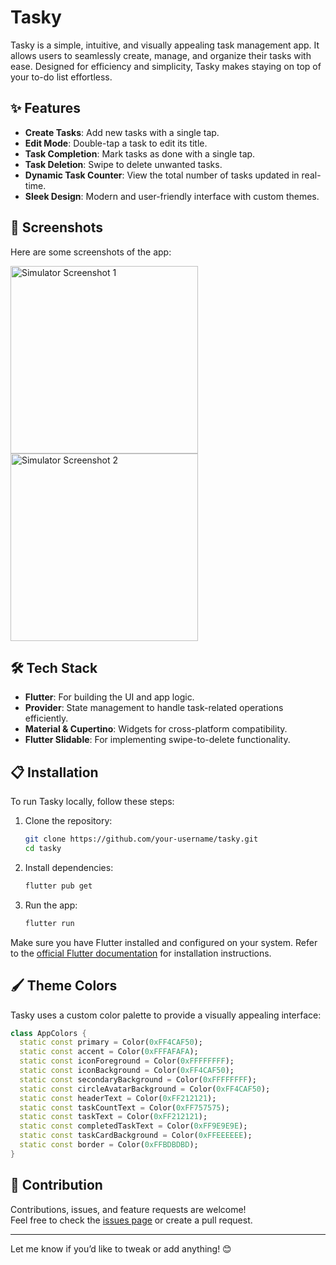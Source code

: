 # Tasky

Tasky is a simple, intuitive, and visually appealing task management app. It allows users to seamlessly create, manage, and organize their tasks with ease. Designed for efficiency and simplicity, Tasky makes staying on top of your to-do list effortless.

## ✨ Features

- **Create Tasks**: Add new tasks with a single tap.
- **Edit Mode**: Double-tap a task to edit its title.
- **Task Completion**: Mark tasks as done with a single tap.
- **Task Deletion**: Swipe to delete unwanted tasks.
- **Dynamic Task Counter**: View the total number of tasks updated in real-time.
- **Sleek Design**: Modern and user-friendly interface with custom themes.

## 🚀 Screenshots

Here are some screenshots of the app:

<img src="https://github.com/user-attachments/assets/dd8ccb92-77d4-43aa-b0b4-8a0a9336e066" alt="Simulator Screenshot 1" width="300">

<img src="https://github.com/user-attachments/assets/c2ef0e9a-747d-48c8-874b-3f6bbd63638d" alt="Simulator Screenshot 2" width="300">

## 🛠 Tech Stack

- **Flutter**: For building the UI and app logic.
- **Provider**: State management to handle task-related operations efficiently.
- **Material & Cupertino**: Widgets for cross-platform compatibility.
- **Flutter Slidable**: For implementing swipe-to-delete functionality.

## 📋 Installation

To run Tasky locally, follow these steps:

1. Clone the repository:
   ```bash
   git clone https://github.com/your-username/tasky.git
   cd tasky
   ```

2. Install dependencies:
   ```bash
   flutter pub get
   ```

3. Run the app:
   ```bash
   flutter run
   ```

Make sure you have Flutter installed and configured on your system. Refer to the [official Flutter documentation](https://flutter.dev/docs/get-started/install) for installation instructions.

## 🖌 Theme Colors

Tasky uses a custom color palette to provide a visually appealing interface:

```dart
class AppColors {
  static const primary = Color(0xFF4CAF50);
  static const accent = Color(0xFFFAFAFA);
  static const iconForeground = Color(0xFFFFFFFF);
  static const iconBackground = Color(0xFF4CAF50);
  static const secondaryBackground = Color(0xFFFFFFFF);
  static const circleAvatarBackground = Color(0xFF4CAF50);
  static const headerText = Color(0xFF212121);
  static const taskCountText = Color(0xFF757575);
  static const taskText = Color(0xFF212121);
  static const completedTaskText = Color(0xFF9E9E9E);
  static const taskCardBackground = Color(0xFFEEEEEE);
  static const border = Color(0xFFBDBDBD);
}
```


## 🤝 Contribution

Contributions, issues, and feature requests are welcome!  
Feel free to check the [issues page](https://github.com/PrpCena/tasky) or create a pull request.

---

Let me know if you’d like to tweak or add anything! 😊
